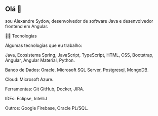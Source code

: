 ## Olá 👋
sou Alexandre Sydow, desenvolvedor de software Java e desenvolvedor frontend em Angular.

🧑‍💻 Tecnologias

Algumas tecnologias que eu trabalho:

Java, Ecosistema Spring, JavaScript, TypeScript, HTML, CSS, Bootstrap, Angular, Angular Material, Python.

Banco de Dados: Oracle, Microsoft SQL Server, Postgresql, MongoDB.

Cloud: Microsoft Azure.

Ferramentas: Git GitHub, Docker, JIRA.

IDEs: Eclipse, IntelliJ

Outros: Google Firebase, Oracle PL/SQL.


<!--
**amsydow/amsydow** is a ✨ _special_ ✨ repository because its `README.md` (this file) appears on your GitHub profile.

Here are some ideas to get you started:

- 🔭 I’m currently working on ...
- 🌱 I’m currently learning ...
- 👯 I’m looking to collaborate on ...
- 🤔 I’m looking for help with ...
- 💬 Ask me about ...
- 📫 How to reach me: ...
- 😄 Pronouns: ...
- ⚡ Fun fact: ...
-->
